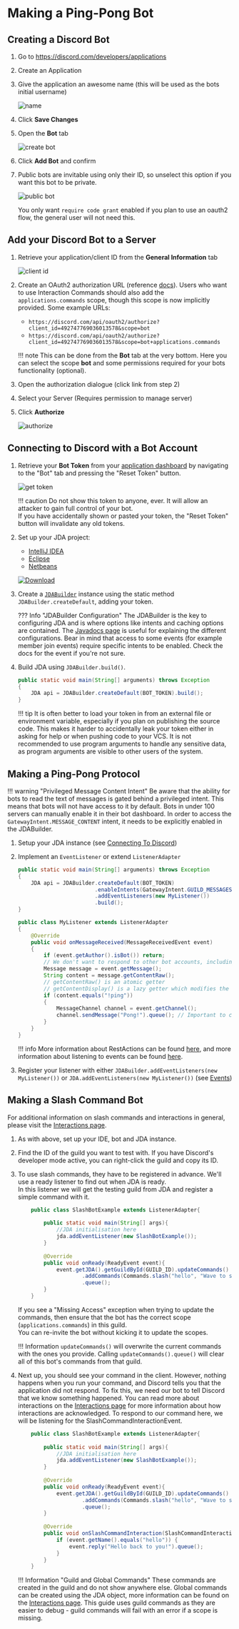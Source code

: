 # Making a Ping-Pong Bot

## Creating a Discord Bot

1. Go to <https://discord.com/developers/applications>
1. Create an Application
1. Give the application an awesome name (this will be used as the bots initial username)
    
    ![name](https://i.imgur.com/vBSQJeE.png)

1. Click **Save Changes**
1. Open the **Bot** tab
    
    ![create bot](https://i.imgur.com/nmOR89M.png)

1. Click **Add Bot** and confirm

1. Public bots are invitable using only their ID, so unselect this option if you want this bot to be private.

    ![public bot](https://i.imgur.com/la0JbJi.png)

    You only want `require code grant` enabled if you plan to use an oauth2 flow, the general user will not need this.

## Add your Discord Bot to a Server

1. Retrieve your application/client ID from the **General Information** tab
    
    ![client id](https://i.imgur.com/lsygf0X.png)

1. Create an OAuth2 authorization URL (reference [docs](https://discord.com/developers/docs/topics/oauth2#bot-authorization-flow)).
    Users who want to use Interaction Commands should also add the `applications.commands` scope, though this scope is now implicitly provided.
    Some example URLs:
      - `https://discord.com/api/oauth2/authorize?client_id=492747769036013578&scope=bot`
      - `https://discord.com/api/oauth2/authorize?client_id=492747769036013578&scope=bot+applications.commands`

    !!! note 
        This can be done from the **Bot** tab at the very bottom. Here you can select the scope **bot** and some permissions required for your bots functionality (optional).

1. Open the authorization dialogue (click link from step 2)
1. Select your Server (Requires permission to manage server)
1. Click **Authorize**
    
    ![authorize](https://i.imgur.com/BjpCVCo.png)

## Connecting to Discord with a Bot Account

1. Retrieve your **Bot Token** from your [application dashboard](https://discord.com/developers/applications) by navigating to the "Bot" tab and pressing the "Reset Token" button.
    
    ![get token](https://i.imgur.com/35HGsgE.png)
        
    !!! caution
        Do not show this token to anyone, ever.  It will allow an attacker to gain full control of your bot.  
        If you have accidentally shown or pasted your token, the "Reset Token" button will invalidate any old tokens.

1. Set up your JDA project: 
    - [IntelliJ IDEA](../getting-started/intellij.md)
    - [Eclipse](../getting-started/eclipse.md)
    - [Netbeans](../getting-started/netbeans.md)

   [![Download](https://img.shields.io/maven-central/v/net.dv8tion/JDA?color=blue)](https://ci.dv8tion.net/job/JDA5/lastSuccessfulBuild/)

1. Create a [`JDABuilder`](https://ci.dv8tion.net/job/JDA5/javadoc/net/dv8tion/jda/api/JDABuilder.html) instance using the static method `JDABuilder.createDefault`, adding your token.

    ??? Info "JDABuilder Configuration"
        The JDABuilder is the key to configuring JDA and is where options like intents and caching options are contained. 
        The [Javadocs page](https://ci.dv8tion.net/job/JDA5/javadoc/net/dv8tion/jda/api/JDABuilder.html) is useful for explaining the different configurations.
        Bear in mind that access to some events (for example member join events) require specific intents to be enabled.  Check the docs for the event if you're not sure.

1. Build JDA using `JDABuilder.build()`.
    
    ```java
    public static void main(String[] arguments) throws Exception
    {
        JDA api = JDABuilder.createDefault(BOT_TOKEN).build();
    }
    ```
    !!! tip
        It is often better to load your token in from an external file or environment variable, especially if you plan on publishing the source code.
        This makes it harder to accidentally leak your token either in asking for help or when pushing code to your VCS.
        It is not recommended to use program arguments to handle any sensitive data, as program arguments are visible to other users of the system.

## Making a Ping-Pong Protocol

!!! warning "Privileged Message Content Intent"
    Be aware that the ability for bots to read the text of messages is gated behind a privileged intent.
    This means that bots will not have access to it by default. Bots in under 100 servers can manually enable it in their bot dashboard.
    In order to access the `GatewayIntent.MESSAGE_CONTENT` intent, it needs to be explicitly enabled in the JDABuilder.

1. Setup your JDA instance (see [Connecting To Discord](#connecting-to-discord-with-a-bot-account))
1. Implement an `EventListener` or extend `ListenerAdapter`

    ```java title="Main.java"
    public static void main(String[] arguments) throws Exception
    {
        JDA api = JDABuilder.createDefault(BOT_TOKEN)
                            .enableIntents(GatewayIntent.GUILD_MESSAGES)
                            .addEventListeners(new MyListener())
                            .build();
    }
    ```
    ```java title="MyListener.java"
    public class MyListener extends ListenerAdapter 
    {
        @Override
        public void onMessageReceived(MessageReceivedEvent event)
        {
            if (event.getAuthor().isBot()) return;
            // We don't want to respond to other bot accounts, including ourselves
            Message message = event.getMessage();
            String content = message.getContentRaw(); 
            // getContentRaw() is an atomic getter
            // getContentDisplay() is a lazy getter which modifies the content for e.g. console view (strip discord formatting)
            if (content.equals("!ping"))
            {
                MessageChannel channel = event.getChannel();
                channel.sendMessage("Pong!").queue(); // Important to call .queue() on the RestAction returned by sendMessage(...)
            }
        }
    }
    ```
    !!! info
        More information about RestActions can be found [here](using-restaction.md), and more information about listening to events can be found [here](events.md).


1. Register your listener with either `JDABuilder.addEventListeners(new MyListener())` or `JDA.addEventListeners(new MyListener())` (see [Events](events.md))

## Making a Slash Command Bot
For additional information on slash commands and interactions in general, please visit the [Interactions page](interactions.md).

1. As with above, set up your IDE, bot and JDA instance.
1. Find the ID of the guild you want to test with. If you have Discord's developer mode active, you can right-click the guild and copy its ID.
1. To use slash commands, they have to be registered in advance.  We'll use a ready listener to find out when JDA is ready.  
In this listener we will get the testing guild from JDA and register a simple command with it.

    ```java
        public class SlashBotExample extends ListenerAdapter{
            
            public static void main(String[] args){
                //JDA initialisation here
                jda.addEventListener(new SlashBotExample());
            }
            
            @Override
            public void onReady(ReadyEvent event){
                event.getJDA().getGuildById(GUILD_ID).updateCommands()
                        .addCommands(Commands.slash("hello", "Wave to say hi!"))
                        .queue();
            }
        }
    ```
    If you see a "Missing Access" exception when trying to update the commands, then ensure that the bot has the correct scope (`applications.commands`) in this guild.  
    You can re-invite the bot without kicking it to update the scopes.

    !!! Information
        `updateCommands()` will overwrite the current commands with the ones you provide.  Calling `updateCommands().queue()` will clear all of this bot's commands from that guild.


1. Next up, you should see your command in the client.  However, nothing happens when you run your command, and Discord tells you that the application did not respond. To fix this, we need our bot to tell Discord that we know something happened.
You can read more about interactions on the [Interactions page](interactions.md) for more information about how interactions are acknowledged.
To respond to our command here, we will be listening for the SlashCommandInteractionEvent.
    ```java
        public class SlashBotExample extends ListenerAdapter{
            
            public static void main(String[] args){
                //JDA initialisation here
                jda.addEventListener(new SlashBotExample());
            }
            
            @Override
            public void onReady(ReadyEvent event){
                event.getJDA().getGuildById(GUILD_ID).updateCommands()
                        .addCommands(Commands.slash("hello", "Wave to say hi!"))
                        .queue();
            }
            
            @Override
            public void onSlashCommandInteraction(SlashCommandInteractionEvent event) {
                if (event.getName().equals("hello")) {
                    event.reply("Hello back to you!").queue();
                }
            }
        }
    ```

    !!! Information "Guild and Global Commands"
        These commands are created in the guild and do not show anywhere else.  Global commands can be created using the JDA object, more information can be found on the [Interactions page](interactions.md).
        This guide uses guild commands as they are easier to debug - guild commands will fail with an error if a scope is missing.